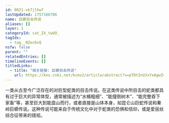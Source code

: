 ```yaml
---
id: 0021-vk7jlhw7
lastUpdated: 1757166786
name: 巨蟒目击传说
aliases: []
layer: 1
categoryId: cat_ZX_twUO_
tagIds:
  - tag__NZec6vQ
nsfw: false
parent: ""
relatedEntries: []
timelineEvents: []
titledLinks:
  - title: "相关链接: 巨蟒目击传说"
    url: https://kns.cnki.net/kcms2/article/abstract?v=pTDtInUJxYxAgwZvvbfcMgiJWisB8pANKwAvV9qHJnEXvVv9g4pfS-53iHmompSQF6aEG3cSMMhWUcPbwbEHAm_XHGblDf-MVMb05v8Rj6V94dhw0gWKhoBSuPc2mepdTpARJrAf2FXDs_xHLzgkjsIlc1towwtToGdrc4Z4jYNRNTbD-VG8FVbU0PMXeuAo&uniplatform=NZKPT&language=CHS
---
```


一类从古至今广泛存在的对巨型蛇类的目击传说。在这类传说中所目击的蛇类都具有过于巨大的异常体型，通常被描述为“水桶粗细”、“能撞倒树木”、“能完整吞下家畜”等，甚至巨大到能盘山而行，或者直接是山体本身，如昆仑山巨蛇传说和秦岭巨蟒传说。这种传说可能来自于传统文化中对于蛇类的恐惧和信仰，或是爱丽丝综合征带来的错视。